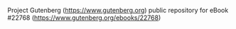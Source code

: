 Project Gutenberg (https://www.gutenberg.org) public repository for eBook #22768 (https://www.gutenberg.org/ebooks/22768)
